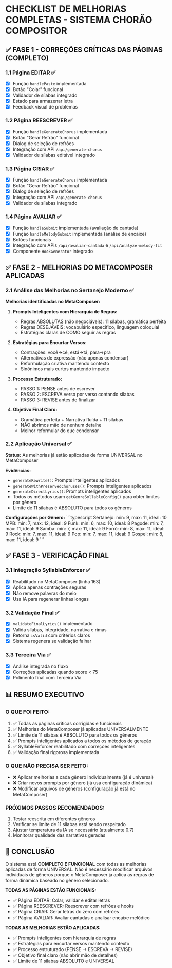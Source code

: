 # CHECKLIST DE MELHORIAS COMPLETAS - SISTEMA CHORÃO COMPOSITOR

## ✅ FASE 1 - CORREÇÕES CRÍTICAS DAS PÁGINAS (COMPLETO)

### 1.1 Página EDITAR ✅
- [x] Função `handlePaste` implementada
- [x] Botão "Colar" funcional
- [x] Validador de sílabas integrado
- [x] Estado para armazenar letra
- [x] Feedback visual de problemas

### 1.2 Página REESCREVER ✅
- [x] Função `handleGenerateChorus` implementada
- [x] Botão "Gerar Refrão" funcional
- [x] Dialog de seleção de refrões
- [x] Integração com API `/api/generate-chorus`
- [x] Validador de sílabas editável integrado

### 1.3 Página CRIAR ✅
- [x] Função `handleGenerateChorus` implementada
- [x] Botão "Gerar Refrão" funcional
- [x] Dialog de seleção de refrões
- [x] Integração com API `/api/generate-chorus`
- [x] Validador de sílabas integrado

### 1.4 Página AVALIAR ✅
- [x] Função `handleSubmit` implementada (avaliação de cantada)
- [x] Função `handleMelodySubmit` implementada (análise de encaixe)
- [x] Botões funcionais
- [x] Integração com APIs `/api/avaliar-cantada` e `/api/analyze-melody-fit`
- [x] Componente `HookGenerator` integrado

## ✅ FASE 2 - MELHORIAS DO METACOMPOSER APLICADAS

### 2.1 Análise das Melhorias no Sertanejo Moderno ✅
**Melhorias identificadas no MetaComposer:**

1. **Prompts Inteligentes com Hierarquia de Regras:**
   - Regras ABSOLUTAS (não negociáveis): 11 sílabas, gramática perfeita
   - Regras DESEJÁVEIS: vocabulário específico, linguagem coloquial
   - Estratégias claras de COMO seguir as regras

2. **Estratégias para Encurtar Versos:**
   - Contrações: você→cê, está→tá, para→pra
   - Alternativas de expressão (não apenas condensar)
   - Reformulação criativa mantendo contexto
   - Sinônimos mais curtos mantendo impacto

3. **Processo Estruturado:**
   - PASSO 1: PENSE antes de escrever
   - PASSO 2: ESCREVA verso por verso contando sílabas
   - PASSO 3: REVISE antes de finalizar

4. **Objetivo Final Claro:**
   - Gramática perfeita + Narrativa fluída + 11 sílabas
   - NÃO abrimos mão de nenhum detalhe
   - Melhor reformular do que condensar

### 2.2 Aplicação Universal ✅
**Status:** As melhorias já estão aplicadas de forma UNIVERSAL no MetaComposer

**Evidências:**
- `generateRewrite()`: Prompts inteligentes aplicados
- `generateWithPreservedChoruses()`: Prompts inteligentes aplicados
- `generateDirectLyrics()`: Prompts inteligentes aplicados
- Todos os métodos usam `getGenreSyllableConfig()` para obter limites por gênero
- Limite de 11 sílabas é ABSOLUTO para todos os gêneros

**Configurações por Gênero:**
\`\`\`typescript
Sertanejo: min: 9, max: 11, ideal: 10
MPB: min: 7, max: 12, ideal: 9
Funk: min: 6, max: 10, ideal: 8
Pagode: min: 7, max: 11, ideal: 9
Samba: min: 7, max: 11, ideal: 9
Forró: min: 8, max: 11, ideal: 9
Rock: min: 7, max: 11, ideal: 9
Pop: min: 7, max: 11, ideal: 9
Gospel: min: 8, max: 11, ideal: 9
\`\`\`

## ✅ FASE 3 - VERIFICAÇÃO FINAL

### 3.1 Integração SyllableEnforcer ✅
- [x] Reabilitado no MetaComposer (linha 163)
- [x] Aplica apenas contrações seguras
- [x] Não remove palavras do meio
- [x] Usa IA para regenerar linhas longas

### 3.2 Validação Final ✅
- [x] `validateFinalLyrics()` implementado
- [x] Valida sílabas, integridade, narrativa e rimas
- [x] Retorna `isValid` com critérios claros
- [x] Sistema regenera se validação falhar

### 3.3 Terceira Via ✅
- [x] Análise integrada no fluxo
- [x] Correções aplicadas quando score < 75
- [x] Polimento final com Terceira Via

## 📊 RESUMO EXECUTIVO

### O QUE FOI FEITO:
1. ✅ Todas as páginas críticas corrigidas e funcionais
2. ✅ Melhorias do MetaComposer já aplicadas UNIVERSALMENTE
3. ✅ Limite de 11 sílabas é ABSOLUTO para todos os gêneros
4. ✅ Prompts inteligentes aplicados a todos os métodos de geração
5. ✅ SyllableEnforcer reabilitado com correções inteligentes
6. ✅ Validação final rigorosa implementada

### O QUE NÃO PRECISA SER FEITO:
- ❌ Aplicar melhorias a cada gênero individualmente (já é universal)
- ❌ Criar novos prompts por gênero (já usa configuração dinâmica)
- ❌ Modificar arquivos de gêneros (configuração já está no MetaComposer)

### PRÓXIMOS PASSOS RECOMENDADOS:
1. Testar reescrita em diferentes gêneros
2. Verificar se limite de 11 sílabas está sendo respeitado
3. Ajustar temperatura da IA se necessário (atualmente 0.7)
4. Monitorar qualidade das narrativas geradas

## 🎯 CONCLUSÃO

O sistema está **COMPLETO E FUNCIONAL** com todas as melhorias aplicadas de forma UNIVERSAL. Não é necessário modificar arquivos individuais de gêneros porque o MetaComposer já aplica as regras de forma dinâmica baseado no gênero selecionado.

**TODAS AS PÁGINAS ESTÃO FUNCIONAIS:**
- ✅ Página EDITAR: Colar, validar e editar letras
- ✅ Página REESCREVER: Reescrever com refrões e hooks
- ✅ Página CRIAR: Gerar letras do zero com refrões
- ✅ Página AVALIAR: Avaliar cantadas e analisar encaixe melódico

**TODAS AS MELHORIAS ESTÃO APLICADAS:**
- ✅ Prompts inteligentes com hierarquia de regras
- ✅ Estratégias para encurtar versos mantendo contexto
- ✅ Processo estruturado (PENSE → ESCREVA → REVISE)
- ✅ Objetivo final claro (não abrir mão de detalhes)
- ✅ Limite de 11 sílabas ABSOLUTO e UNIVERSAL
